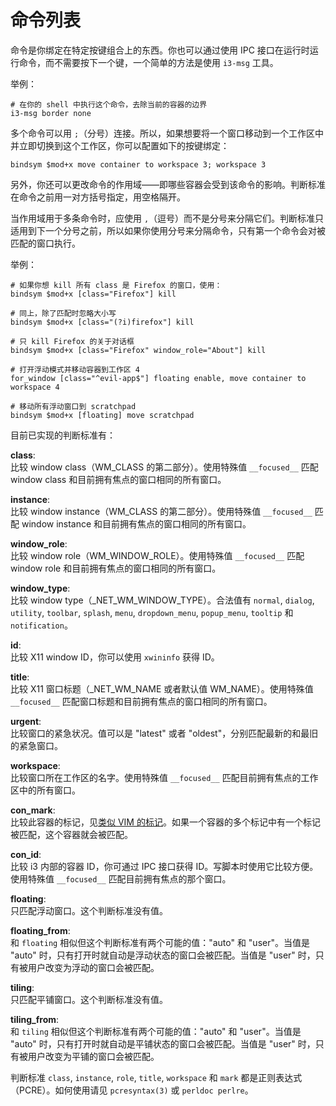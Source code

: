 # 命令列表

命令是你绑定在特定按键组合上的东西。你也可以通过使用 IPC 接口在运行时运行命令，而不需要按下一个键，一个简单的方法是使用 `i3-msg` 工具。

举例：
```
# 在你的 shell 中执行这个命令，去除当前的容器的边界
i3-msg border none
```

多个命令可以用 `;`（分号）连接。所以，如果想要将一个窗口移动到一个工作区中并立即切换到这个工作区，你可以配置如下的按键绑定：
```
bindsym $mod+x move container to workspace 3; workspace 3
```

另外，你还可以更改命令的作用域——即哪些容器会受到该命令的影响。判断标准在命令之前用一对方括号指定，用空格隔开。

当作用域用于多条命令时，应使用 `,`（逗号）而不是分号来分隔它们。判断标准只适用到下一个分号之前，所以如果你使用分号来分隔命令，只有第一个命令会对被匹配的窗口执行。

举例：
```
# 如果你想 kill 所有 class 是 Firefox 的窗口，使用：
bindsym $mod+x [class="Firefox"] kill

# 同上，除了匹配时忽略大小写
bindsym $mod+x [class="(?i)firefox"] kill

# 只 kill Firefox 的关于对话框
bindsym $mod+x [class="Firefox" window_role="About"] kill

# 打开浮动模式并移动容器到工作区 4
for_window [class="^evil-app$"] floating enable, move container to workspace 4

# 移动所有浮动窗口到 scratchpad
bindsym $mod+x [floating] move scratchpad
```

目前已实现的判断标准有：<span id="criteria"></span>

**class**:<br>
比较 window class（WM_CLASS 的第二部分）。使用特殊值 `__focused__` 匹配 window class 和目前拥有焦点的窗口相同的所有窗口。

**instance**:<br>
比较 window instance（WM_CLASS 的第二部分）。使用特殊值 `__focused__` 匹配 window instance 和目前拥有焦点的窗口相同的所有窗口。

**window_role**:<br>
比较 window role（WM_WINDOW_ROLE）。使用特殊值 `__focused__` 匹配 window role 和目前拥有焦点的窗口相同的所有窗口。

**window_type**:<br>
比较 window type（_NET_WM_WINDOW_TYPE）。合法值有 `normal`, `dialog`, `utility`, `toolbar`, `splash`, `menu`, `dropdown_menu`, `popup_menu`, `tooltip` 和 `notification`。

**id**:<br>
比较 X11 window ID，你可以使用 `xwininfo` 获得 ID。

**title**:<br>
比较 X11 窗口标题（_NET_WM_NAME 或者默认值 WM_NAME）。使用特殊值 `__focused__` 匹配窗口标题和目前拥有焦点的窗口相同的所有窗口。

**urgent**:<br>
比较窗口的紧急状况。值可以是 "latest" 或者 "oldest"，分别匹配最新的和最旧的紧急窗口。

**workspace**:<br>
比较窗口所在工作区的名字。使用特殊值 `__focused__` 匹配目前拥有焦点的工作区中的所有窗口。

**con_mark**:<br>
比较此容器的标记，见[类似 VIM 的标记](类似VIM的标记（mark和goto）.md)。如果一个容器的多个标记中有一个标记被匹配，这个容器就会被匹配。

**con_id**:<br>
比较 i3 内部的容器 ID，你可通过 IPC 接口获得 ID。写脚本时使用它比较方便。使用特殊值 `__focused__` 匹配目前拥有焦点的那个窗口。

**floating**:<br>
只匹配浮动窗口。这个判断标准没有值。

**floating_from**:<br>
和 `floating` 相似但这个判断标准有两个可能的值："auto" 和 "user"。当值是 "auto" 时，只有打开时就自动是浮动状态的窗口会被匹配。当值是 "user" 时，只有被用户改变为浮动的窗口会被匹配。

**tiling**:<br>
只匹配平铺窗口。这个判断标准没有值。

**tiling_from**:<br>
和 `tiling` 相似但这个判断标准有两个可能的值："auto" 和 "user"。当值是 "auto" 时，只有打开时就自动是平铺状态的窗口会被匹配。当值是 "user" 时，只有被用户改变为平铺的窗口会被匹配。

判断标准 `class`, `instance`, `role`, `title`, `workspace` 和 `mark` 都是正则表达式（PCRE）。如何使用请见 `pcresyntax(3)` 或 `perldoc perlre`。
